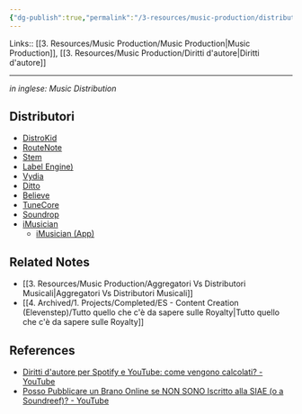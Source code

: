 ```yaml
---
{"dg-publish":true,"permalink":"/3-resources/music-production/distributori-musica/","tags":["type/note"]}
---
```


Links:: [[3. Resources/Music Production/Music Production\|Music Production]], [[3. Resources/Music Production/Diritti d'autore\|Diritti d'autore]]

---
_in inglese: Music Distribution_

## Distributori 

- [DistroKid](https://distrokid.com/)
- [RouteNote](https://www.routenote.com/)
- [Stem](https://stem.is/)
- [Label Engine)](https://label-engine.com/)
- [Vydia](https://vydia.com/)
- [Ditto](https://www.dittomusic.com/)
- [Believe](https://www.believemusic.com/it/)
- [TuneCore](https://www.tunecore.it/)
- [Soundrop](https://soundrop.com/)
- [iMusician](https://imusician.pro/it/)
	- [iMusician (App)](https://imusician.app/signup)


## Related Notes

- [[3. Resources/Music Production/Aggregatori Vs Distributori Musicali\|Aggregatori Vs Distributori Musicali]]
- [[4. Archived/1. Projects/Completed/ES - Content Creation (Elevenstep)/Tutto quello che c'è da sapere sulle Royalty\|Tutto quello che c'è da sapere sulle Royalty]]

## References

- [Diritti d'autore per Spotify e YouTube: come vengono calcolati? - YouTube](https://www.youtube.com/watch?v=Pt0j4FNeCZg)
- [Posso Pubblicare un Brano Online se NON SONO Iscritto alla SIAE (o a Soundreef)? - YouTube](https://www.youtube.com/watch?v=RZWDaCfsI0o)




